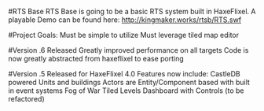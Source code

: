 #RTS Base
RTS Base is going to be a basic RTS system built in HaxeFlixel.
A playable Demo can be found here: http://kingmaker.works/rtsb/RTS.swf

#Project Goals:
Must be simple to utilize
Must leverage tiled map editor

#Version .6 Released
Greatly improved performance on all targets
Code is now greatly abstracted from haxeflixel to ease porting


#Version .5 Released for HaxeFlixel 4.0
Features now include:
	CastleDB powered Units and buildings
	Actors are Entity/Component based with built in event systems
	Fog of War
	Tiled Levels
	Dashboard with Controls (to be refactored)